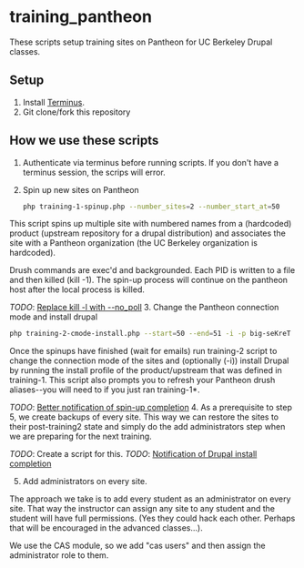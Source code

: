 training_pantheon
=================
These scripts setup training sites on Pantheon for UC Berkeley Drupal classes.

Setup
-----
1. Install [Terminus](https://github.com/pantheon-systems/terminus).
2. Git clone/fork this repository
   

How we use these scripts
------------------------
1. Authenticate via terminus before running scripts. If you don't have a terminus session, the scrips will error.
2. Spin up new sites on Pantheon

   ```bash
   php training-1-spinup.php --number_sites=2 --number_start_at=50
   ```
  This script spins up multiple site with numbered names from a (hardcoded) product (upstream repository for a drupal distribution) and associates the site with a Pantheon organization (the UC Berkeley organization is hardcoded).

  Drush commands are exec'd and backgrounded.  Each PID is written to a file and then killed (kill -1).  The spin-up process will continue on the pantheon host after the local process is killed.

  *TODO*: [Replace kill -l with --no_poll](https://github.com/ucb-ist-drupal/training_pantheon/issues/1)
3. Change the Pantheon connection mode and install drupal

   ```bash
   php training-2-cmode-install.php --start=50 --end=51 -i -p big-seKreT
   ```
  Once the spinups have finished (wait for emails) run training-2
  script to change the connection mode of the sites and (optionally
  (-i)) install Drupal by running the install profile of the
  product/upstream that was defined in training-1.  This script also
  prompts you to refresh your Pantheon drush aliases--you will need to
  if you just ran training-1*.

  *TODO*: [Better notification of spin-up completion](https://github.com/ucb-ist-drupal/training_pantheon/issues/2)
4. As a prerequisite to step 5, we create backups of every site.  This
way we can restore the sites to their post-training2 state and simply
do the add administrators step when we are preparing for the next
training.

  *TODO*: Create a script for this.
  *TODO*: [Notification of Drupal install completion](https://github.com/ucb-ist-drupal/training_pantheon/issues/3)

5. Add administrators on every site.

  The approach we take is to add every student as an administrator on
  every site.  That way the instructor can assign any site to any
  student and the student will have full permissions.  (Yes they could
  hack each other.  Perhaps that will be encouraged in the advanced
  classes...).

  We use the CAS module, so we add "cas users" and then assign the
  administrator role to them.

